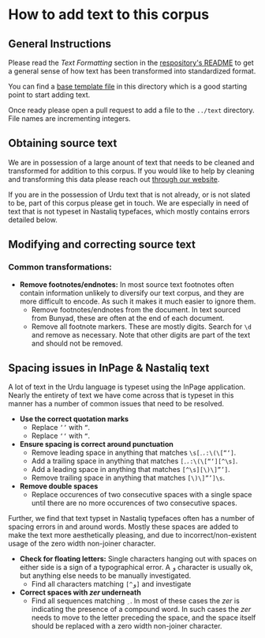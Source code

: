 # How to add text to this corpus

## General Instructions

Please read the *Text Formatting* section in the [respository's README](../README.md) to get a general sense of how text has been transformed into standardized format.

You can find a [base template file](base-template.xml) in this directory which is a good starting point to start adding text.

Once ready please open a pull request to add a file to the `../text` directory. File names are incrementing integers.

## Obtaining source text

We are in possession of a large anount of text that needs to be cleaned and transformed for addition to this corpus. If you would like to help by cleaning and transforming this data please reach out [through our website](https://matnsaz.net/en/contact).

If you are in the possession of Urdu text that is not already, or is not slated to be, part of this corpus please get in touch. We are especially in need of text that is not typeset in Nastaliq typefaces, which mostly contains errors detailed below.

## Modifying and correcting source text

### Common transformations:

- **Remove footnotes/endnotes:** In most source text footnotes often contain information unlikely to diversify our text corpus, and they are more difficult to encode. As such it makes it much easier to ignore them.
  - Remove footnotes/endnotes from the document. In text sourced from Bunyad, these are often at the end of each document.
  - Remove all footnote markers. These are mostly digits. Search for `\d` and remove as necessary. Note that other digits are part of the text and should not be removed.

## Spacing issues in InPage & Nastaliq text

A lot of text in the Urdu language is typeset using the InPage application. Nearly the entirety of text we have come across that is typeset in this manner has a number of common issues that need to be resolved.

- **Use the correct quotation marks**
  - Replace `’’` with `”`.
  - Replace `‘‘` with `“`.
- **Ensure spacing is correct around punctuation**
  - Remove leading space in anything that matches `\s[۔،:\(\[“‘]`.
  - Add a trailing space in anything that matches `[۔،:\(\[“‘][^\s]`.
  - Add a leading space in anything that matches `[^\s][\)\]”’]`.
  - Remove trailing space in anything that matches `[\)\]”’]\s`.
- **Remove double spaces**
  - Replace occurences of two consecutive spaces with a single space until there are no more occurences of two consecutive spaces.

Further, we find that text typset in Nastaliq typefaces often has a number of spacing errors in and around words. Mostly these spaces are added to make the text more aesthetically pleasing, and due to incorrect/non-existent usage of the zero width non-joiner character. 

- **Check for floating letters:** Single characters hanging out with spaces on either side is a sign of a typographical error. A `و` character is usually ok, but anything else needs to be manually investigated.
  - Find all characters matching ` [^و] ` and investigate
- **Correct spaces with *zer* underneath**
  - Find all sequences matching ` ِ`. In most of these cases the *zer* is indicating the presence of a compound word. In such cases the *zer* needs to move to the letter preceding the space, and the space itself should be replaced with a zero width non-joiner character.
